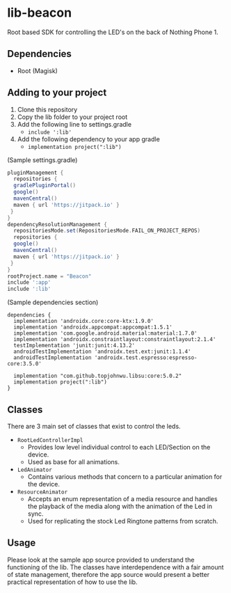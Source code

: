 # lib-beacon
Root based SDK for controlling the LED's on the back of Nothing Phone 1.

## Dependencies
- Root (Magisk)

## Adding to your project
1. Clone this repository
2. Copy the lib folder to your project root
3. Add the following line to settings.gradle
	- `include ':lib'`
4. Add the following dependency to your app gradle
	- `implementation project(":lib")`

(Sample settings.gradle)
```groovy
pluginManagement {  
  repositories {  
  gradlePluginPortal()  
  google()  
  mavenCentral()  
  maven { url 'https://jitpack.io' }  
 }
}  
dependencyResolutionManagement {  
  repositoriesMode.set(RepositoriesMode.FAIL_ON_PROJECT_REPOS)  
  repositories {  
  google()  
  mavenCentral()  
  maven { url 'https://jitpack.io' }  
 }
}  
rootProject.name = "Beacon"  
include ':app'  
include ':lib'
```

(Sample dependencies section)
```
dependencies {  
  implementation 'androidx.core:core-ktx:1.9.0'  
  implementation 'androidx.appcompat:appcompat:1.5.1'  
  implementation 'com.google.android.material:material:1.7.0'  
  implementation 'androidx.constraintlayout:constraintlayout:2.1.4'  
  testImplementation 'junit:junit:4.13.2'  
  androidTestImplementation 'androidx.test.ext:junit:1.1.4'  
  androidTestImplementation 'androidx.test.espresso:espresso-core:3.5.0'  
  
  implementation "com.github.topjohnwu.libsu:core:5.0.2"  
  implementation project(":lib")  
}
```

## Classes
There are 3 main set of classes that exist to control the leds.
- `RootLedControllerImpl`
	- Provides low level individual control to each LED/Section on the device.
	- Used as base for all animations.
- `LedAnimator`
	- Contains various methods that concern to a particular animation for the device.
- `ResourceAnimator`
	- Accepts an enum representation of a media resource and handles the playback of the media along with the animation of the Led in sync.
	- Used for replicating the stock Led Ringtone patterns from scratch.

## Usage
Please look at the sample app source provided to understand the functioning of the lib. The classes have interdependence with a fair amount of state management, therefore the app source would present a better practical representation of how to use the lib.
